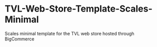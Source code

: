 # TVL-Web-Store-Template-Scales-Minimal
Scales minimal template for the TVL web store hosted through BigCommerce
